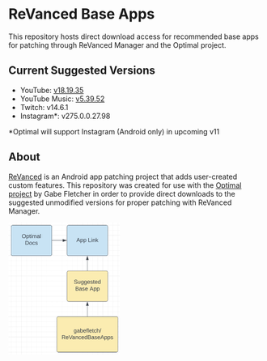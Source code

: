 # ReVanced Base Apps

This repository hosts direct download access for recommended base apps for patching through ReVanced Manager and the Optimal project. 

## Current Suggested Versions
- YouTube: [v18.19.35](https://github.com/gabefletch/ReVanced-BaseApps/releases/tag/YT-v18.19.35)
- YouTube Music: [v5.39.52](https://github.com/gabefletch/ReVanced-BaseApps/releases/tag/M-v5.39.52)
- Twitch: v14.6.1
- Instagram*: v275.0.0.27.98

*Optimal will support Instagram (Android only) in upcoming v11

## About
[ReVanced](https://github.com/revanced) is an Android app patching project that adds user-created custom features. This repository was created for use with the [Optimal project](https://dub.sh/optimal) by Gabe Fletcher in order to provide direct downloads to the suggested unmodified versions for proper patching with ReVanced Manager. 

<img src="https://github.com/gabefletch/image-cdn/blob/main/IMG_3605.jpeg" width=220>
